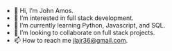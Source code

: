- 👋 Hi, I’m John Amos.
- 👀 I’m interested in full stack development.
- 🌱 I’m currently learning Python, Javascript, and SQL.
- 💞️ I’m looking to collaborate on full stack projects.
- 📫 How to reach me jlajr36@gmail.com.
